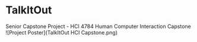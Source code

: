 # TalkItOut

Senior Capstone Project - HCI 4784 Human Computer Interaction Capstone
![Project Poster](TalkItOut HCI Capstone.png)
